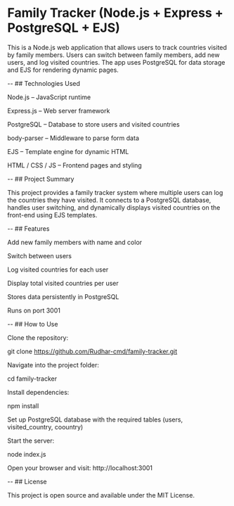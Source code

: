 # Family Tracker (Node.js + Express + PostgreSQL + EJS)

This is a Node.js web application that allows users to track countries visited by family members. Users can switch between family members, add new users, and log visited countries. The app uses PostgreSQL for data storage and EJS for rendering dynamic pages.

-- ## Technologies Used

Node.js – JavaScript runtime

Express.js – Web server framework

PostgreSQL – Database to store users and visited countries

body-parser – Middleware to parse form data

EJS – Template engine for dynamic HTML

HTML / CSS / JS – Frontend pages and styling

-- ## Project Summary

This project provides a family tracker system where multiple users can log the countries they have visited. It connects to a PostgreSQL database, handles user switching, and dynamically displays visited countries on the front-end using EJS templates.

-- ## Features

Add new family members with name and color

Switch between users

Log visited countries for each user

Display total visited countries per user

Stores data persistently in PostgreSQL

Runs on port 3001

-- ## How to Use

Clone the repository:

git clone https://github.com/Rudhar-cmd/family-tracker.git


Navigate into the project folder:

cd family-tracker


Install dependencies:

npm install


Set up PostgreSQL database with the required tables (users, visited_country, coountry)

Start the server:

node index.js


Open your browser and visit:
http://localhost:3001

-- ## License

This project is open source and available under the MIT License.
